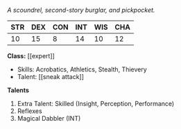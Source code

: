*A scoundrel, second-story burglar, and pickpocket.* 

| STR | DEX | CON | INT | WIS | CHA |
| --- | --- | --- | --- | --- | --- |
| 10  | 15  | 8   | 14  | 10  | 12  |

**Class:** [[expert]]
* Skills: Acrobatics, Athletics, Stealth, Thievery
* Talent: [[sneak attack]]

**Talents**
1. Extra Talent: Skilled (Insight, Perception, Performance)
2. Reflexes
3. Magical Dabbler (INT)
